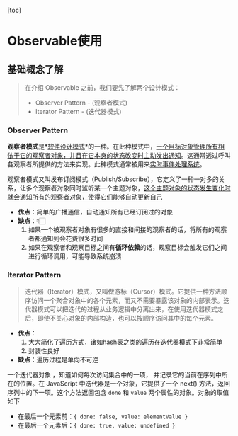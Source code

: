 [toc]

# Observable使用

## 基础概念了解

>   在介绍 Observable 之前，我们要先了解两个设计模式：
>
>   -   Observer Pattern - (观察者模式)
>   -   Iterator Pattern - (迭代器模式)

### Observer Pattern

**观察者模式**是*[软件设计模式](https://zh.wikipedia.org/wiki/軟件設計模式)*的一种。在此种模式中，<u>一个目标对象管理所有相依于它的观察者对象，并且在它本身的状态改变时主动发出通知</u>。这通常透过呼叫各观察者所提供的方法来实现。此种模式通常被用来<u>实时事件处理系统</u>。 

观察者模式又叫发布订阅模式（Publish/Subscribe），它定义了一种一对多的关系，让多个观察者对象同时监听某一个主题对象，<u>这个主题对象的状态发生变化时就会通知所有的观察者对象，使得它们能够自动更新自己</u>

-   **优点**：简单的广播通信，自动通知所有已经订阅过的对象
-   **缺点**：👇🏻
    1.   如果一个被观察者对象有很多的直接和间接的观察者的话，将所有的观察者都通知到会花费很多时间
    2.   如果在观察者和观察目标之间有**循环依赖**的话，观察目标会触发它们之间进行循环调用，可能导致系统崩溃

### Iterator Pattern

>   迭代器（Iterator）模式，又叫做游标（Cursor）模式。它提供一种方法顺序访问一个聚合对象中的各个元素，而又不需要暴露该对象的内部表示。迭代器模式可以把迭代的过程从业务逻辑中分离出来，在使用迭代器模式之后，即使不关心对象的内部构造，也可以按顺序访问其中的每个元素。

-   **优点**：
    1.   大大简化了遍历方式，诸如hash表之类的遍历在迭代器模式下非常简单
    2.   封装性良好
-   **缺点**：遍历过程是单向不可逆

一个迭代器对象 ，知道如何每次访问集合中的一项， 并记录它的当前在序列中所在的位置。在 JavaScript 中迭代器是一个对象，它提供了一个 next() 方法，返回序列中的下一项。这个方法返回包含 `done` 和 `value` 两个属性的对象。对象的取值如下

-   在最后一个元素前：`{ done: false, value: elementValue }`
-   在最后一个元素后：`{ done: true, value: undefined }`

